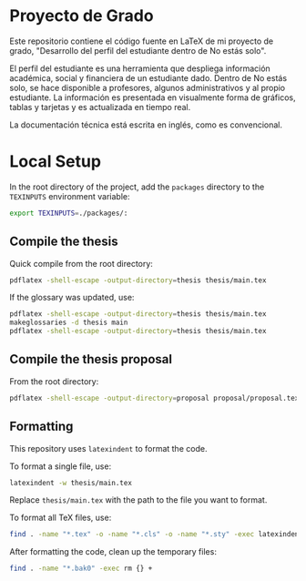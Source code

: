 # Proyecto de Grado

Este repositorio contiene el código fuente en LaTeX de mi proyecto de grado, "Desarrollo del perfil del estudiante
dentro de No estás solo".

El perfil del estudiante es una herramienta que despliega información académica, social y financiera de un estudiante dado. Dentro de No estás solo, se hace disponible a profesores, algunos administrativos y al propio estudiante. La información es presentada en visualmente forma de gráficos, tablas y tarjetas y es actualizada en tiempo real. 

La documentación técnica está escrita en inglés, como es convencional.

# Local Setup

In the root directory of the project, add the `packages` directory to the `TEXINPUTS` environment variable:
```bash
export TEXINPUTS=./packages/:
```

## Compile the thesis

Quick compile from the root directory:
```bash
pdflatex -shell-escape -output-directory=thesis thesis/main.tex
```

If the glossary was updated, use:
```bash
pdflatex -shell-escape -output-directory=thesis thesis/main.tex
makeglossaries -d thesis main
pdflatex -shell-escape -output-directory=thesis thesis/main.tex
```

## Compile the thesis proposal
From the root directory:
```bash
pdflatex -shell-escape -output-directory=proposal proposal/proposal.tex
```

## Formatting

This repository uses `latexindent` to format the code.

To format a single file, use:
```bash
latexindent -w thesis/main.tex
```
Replace `thesis/main.tex` with the path to the file you want to format.

To format all TeX files, use:
```bash
find . -name "*.tex" -o -name "*.cls" -o -name "*.sty" -exec latexindent -w {} +
```

After formatting the code, clean up the temporary files:
```bash
find . -name "*.bak0" -exec rm {} +
```
